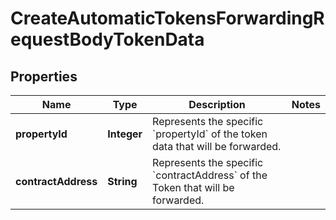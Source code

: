 

# CreateAutomaticTokensForwardingRequestBodyTokenData


## Properties

Name | Type | Description | Notes
------------ | ------------- | ------------- | -------------
**propertyId** | **Integer** | Represents the specific &#x60;propertyId&#x60; of the token data that will be forwarded. | 
**contractAddress** | **String** | Represents the specific &#x60;contractAddress&#x60; of the Token that will be forwarded. | 



